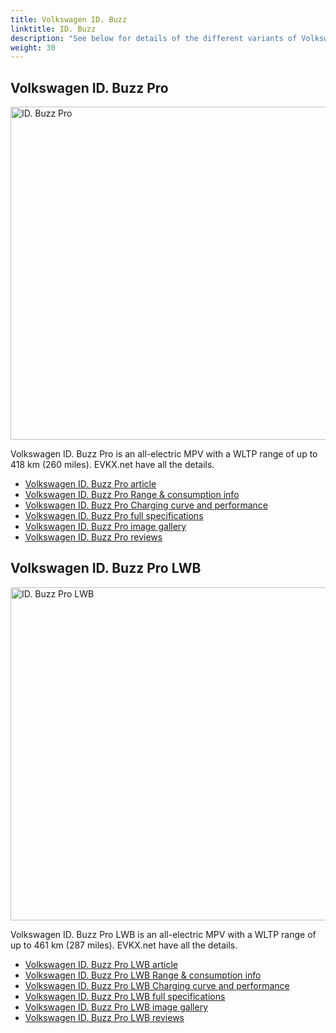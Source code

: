 ```yaml
---
title: Volkswagen ID. Buzz
linktitle: ID. Buzz
description: "See below for details of the different variants of Volkswagen ID. Buzz"
weight: 30
---
```

## Volkswagen ID. Buzz Pro

<a href="/models/volkswagen/id._buzz/id._buzz_pro/"><img src="https://media.evkx.net/multimedia/models/volkswagen/id._buzz/id._buzz_pro/main_1_st.jpg" width="800" height="533" alt="ID. Buzz Pro" ></a>

Volkswagen ID. Buzz Pro is an all-electric MPV with a WLTP range of up to 418 km (260 miles). EVKX.net have all the details. 

- [Volkswagen ID. Buzz Pro article](/models/volkswagen/id._buzz/id._buzz_pro/)
- [Volkswagen ID. Buzz Pro Range & consumption info](/models/volkswagen/id._buzz/id._buzz_pro//rangeandconsumption)
- [Volkswagen ID. Buzz Pro Charging curve and performance](/models/volkswagen/id._buzz/id._buzz_pro//chargingcurve)
- [Volkswagen ID. Buzz Pro full specifications](/models/volkswagen/id._buzz/id._buzz_pro//specifications)
- [Volkswagen ID. Buzz Pro image gallery](/models/volkswagen/id._buzz/id._buzz_pro//gallery)
- [Volkswagen ID. Buzz Pro reviews](/models/volkswagen/id._buzz/id._buzz_pro//reviews)

## Volkswagen ID. Buzz Pro LWB

<a href="/models/volkswagen/id._buzz/id._buzz_pro_lwb/"><img src="https://media.evkx.net/multimedia/models/volkswagen/id._buzz/id._buzz_pro_lwb/main_1_st.jpg" width="800" height="533" alt="ID. Buzz Pro LWB" ></a>

Volkswagen ID. Buzz Pro LWB is an all-electric MPV with a WLTP range of up to 461 km (287 miles). EVKX.net have all the details. 

- [Volkswagen ID. Buzz Pro LWB article](/models/volkswagen/id._buzz/id._buzz_pro_lwb/)
- [Volkswagen ID. Buzz Pro LWB Range & consumption info](/models/volkswagen/id._buzz/id._buzz_pro_lwb//rangeandconsumption)
- [Volkswagen ID. Buzz Pro LWB Charging curve and performance](/models/volkswagen/id._buzz/id._buzz_pro_lwb//chargingcurve)
- [Volkswagen ID. Buzz Pro LWB full specifications](/models/volkswagen/id._buzz/id._buzz_pro_lwb//specifications)
- [Volkswagen ID. Buzz Pro LWB image gallery](/models/volkswagen/id._buzz/id._buzz_pro_lwb//gallery)
- [Volkswagen ID. Buzz Pro LWB reviews](/models/volkswagen/id._buzz/id._buzz_pro_lwb//reviews)

